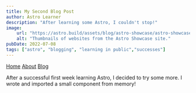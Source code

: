 ```yaml
---
title: My Second Blog Post
author: Astro Learner
description: "After learning some Astro, I couldn't stop!"
image: 
    url: "https://astro.build/assets/blog/astro-showcase/astro-showcase-screenshot.jpg"
    alt: "Thumbnails of websites from the Astro Showcase site."
pubDate: 2022-07-08
tags: ["astro", "blogging", "learning in public","successes"]
---
```

<a href="/">Home</a>
        <a href="/about/">About</a>
        <a href="/blog/">Blog</a>

After a successful first week learning Astro, I decided to try some more. I wrote and imported a small component from memory!